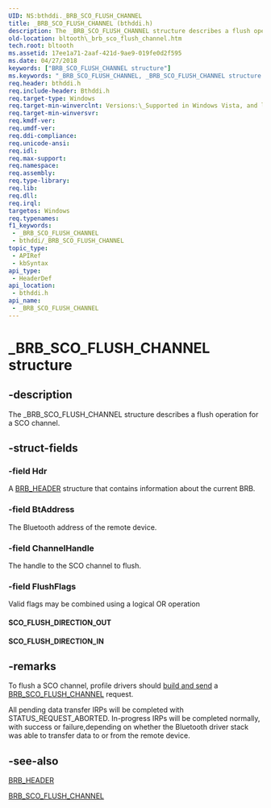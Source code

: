 ```yaml
---
UID: NS:bthddi._BRB_SCO_FLUSH_CHANNEL
title: _BRB_SCO_FLUSH_CHANNEL (bthddi.h)
description: The _BRB_SCO_FLUSH_CHANNEL structure describes a flush operation for a SCO channel.
old-location: bltooth\_brb_sco_flush_channel.htm
tech.root: bltooth
ms.assetid: 17ee1a71-2aaf-421d-9ae9-019fe0d2f595
ms.date: 04/27/2018
keywords: ["BRB_SCO_FLUSH_CHANNEL structure"]
ms.keywords: "_BRB_SCO_FLUSH_CHANNEL, _BRB_SCO_FLUSH_CHANNEL structure [Bluetooth Devices], bltooth._brb_sco_flush_channel, bth_structs_d2a9941d-7091-402d-87bc-a5da139dfc1f.xml, bthddi/_BRB_SCO_FLUSH_CHANNEL"
req.header: bthddi.h
req.include-header: Bthddi.h
req.target-type: Windows
req.target-min-winverclnt: Versions:\_Supported in Windows Vista, and later.
req.target-min-winversvr: 
req.kmdf-ver: 
req.umdf-ver: 
req.ddi-compliance: 
req.unicode-ansi: 
req.idl: 
req.max-support: 
req.namespace: 
req.assembly: 
req.type-library: 
req.lib: 
req.dll: 
req.irql: 
targetos: Windows
req.typenames: 
f1_keywords:
 - _BRB_SCO_FLUSH_CHANNEL
 - bthddi/_BRB_SCO_FLUSH_CHANNEL
topic_type:
 - APIRef
 - kbSyntax
api_type:
 - HeaderDef
api_location:
 - bthddi.h
api_name:
 - _BRB_SCO_FLUSH_CHANNEL
---
```


# _BRB_SCO_FLUSH_CHANNEL structure

## -description

The _BRB_SCO_FLUSH_CHANNEL structure describes a flush operation for a SCO channel.

## -struct-fields

### -field Hdr

A [BRB_HEADER](ns-bthddi-_brb_header.md) structure that contains information
     about the current BRB.

### -field BtAddress

The Bluetooth address of the remote device.

### -field ChannelHandle

The handle to the SCO channel to flush.

### -field FlushFlags

Valid flags may be combined using a logical OR operation

#### SCO_FLUSH_DIRECTION_OUT

#### SCO_FLUSH_DIRECTION_IN

## -remarks

To flush a SCO channel, profile drivers should [build and send](https://docs.microsoft.com/previous-versions/ff536657(v=vs.85)) a [BRB_SCO_FLUSH_CHANNEL](https://docs.microsoft.com/previous-versions/ff536623(v=vs.85)) request.

All pending data transfer IRPs will be completed with STATUS_REQUEST_ABORTED. In-progress IRPs will be completed normally, with success or failure,depending on whether the Bluetooth driver stack was able to transfer data to or from the remote device.

## -see-also

[BRB_HEADER](ns-bthddi-_brb_header.md)

[BRB_SCO_FLUSH_CHANNEL](https://docs.microsoft.com/previous-versions/ff536623(v=vs.85))
